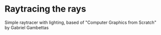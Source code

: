 # Raytracing the rays
Simple raytracer with lighting, based of "Computer Graphics from Scratch" by Gabriel Gambettas 
